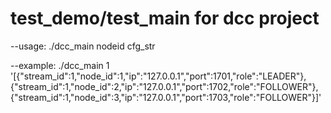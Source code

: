 # test_demo/test_main for dcc project

--usage:
./dcc_main nodeid cfg_str

--example:
./dcc_main 1  '[{"stream_id":1,"node_id":1,"ip":"127.0.0.1","port":1701,"role":"LEADER"}, {"stream_id":1,"node_id":2,"ip":"127.0.0.1","port":1702,"role":"FOLLOWER"},{"stream_id":1,"node_id":3,"ip":"127.0.0.1","port":1703,"role":"FOLLOWER"}]'
